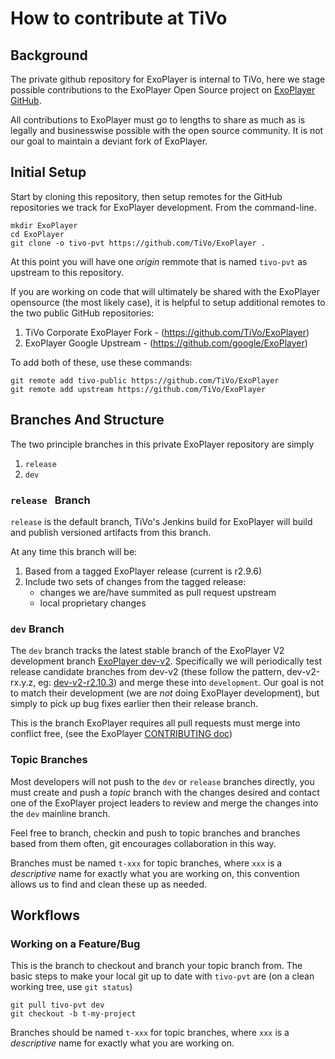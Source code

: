# How to contribute at TiVo #
## Background ##
The private github repository for ExoPlayer is internal to TiVo, here we stage possible contributions to the ExoPlayer Open Source project on [ExoPlayer GitHub](https://github.com/google/ExoPlayer).  

All contributions to ExoPlayer must go to lengths to share as much as is legally and businesswise possible with the open source community. It is not our goal to maintain a deviant fork of ExoPlayer.

## Initial Setup ##
Start by cloning this repository, then setup remotes for the GitHub repositories we track for ExoPlayer development.  From the command-line.

```
mkdir ExoPlayer
cd ExoPlayer
git clone -o tivo-pvt https://github.com/TiVo/ExoPlayer .
```
At this point you will have one *origin* remmote that is named `tivo-pvt` as upstream to this repository.

If you are working on code that will ultimately be shared with the ExoPlayer opensource (the most likely case), it is helpful to setup additional remotes to the two public GitHub repositories:

1. TiVo Corporate ExoPlayer Fork - (https://github.com/TiVo/ExoPlayer)
2. ExoPlayer Google Upstream - (https://github.com/google/ExoPlayer)

To add both of these, use these commands:

```
git remote add tivo-public https://github.com/TiVo/ExoPlayer
git remote add upstream https://github.com/TiVo/ExoPlayer
```

## Branches And Structure ##
The two principle branches in this private ExoPlayer repository are simply 

1. `release`
2. `dev`

### `release ` Branch ###
`release` is the default branch, TiVo's Jenkins build for ExoPlayer will build and publish versioned artifacts from this branch.

At any time this branch will be:

1. Based from a tagged ExoPlayer release (current is r2.9.6)
2. Include two sets of changes from the tagged release:
    - changes we are/have summited as pull request upstream
    - local proprietary changes

### `dev` Branch ###
The `dev` branch tracks the latest stable branch of the ExoPlayer V2 development branch [ExoPlayer dev-v2](https://github.com/google/ExoPlayer/tree/dev-v2).  Specifically we will periodically test release candidate branches from dev-v2 (these follow the pattern, dev-v2-rx.y.z, eg: [dev-v2-r2.10.3](https://github.com/google/ExoPlayer/tree/dev-v2-r2.10.3)) and merge these into `development`.  Our goal is not to match their development (we are *not* doing ExoPlayer development), but simply to pick up bug fixes earlier then their release branch.

This is the branch ExoPlayer requires all pull requests must merge into conflict free, (see the ExoPlayer [CONTRIBUTING doc](https://github.com/google/ExoPlayer/blob/dev-v2/CONTRIBUTING.md))

### Topic Branches ###
Most developers will not push to the `dev` or `release` branches directly, you must create and push a *topic* branch with the changes desired and contact one of the ExoPlayer project leaders to review and merge the changes into the `dev` mainline branch.

Feel free to branch, checkin and push to topic branches and branches based from them often, git encourages collaboration in this way.

Branches must be named `t-xxx` for topic branches, where `xxx` is a *descriptive* name for exactly what you are working on, this convention allows us to find and clean these up as needed.

## Workflows ##
### Working on a Feature/Bug
This is the branch to checkout and branch your topic branch from.  The basic steps to make your local git up to date with `tivo-pvt` are (on a clean working tree, use `git status`)

```
git pull tivo-pvt dev
git checkout -b t-my-project
```

Branches should be named `t-xxx` for topic branches, where `xxx` is a *descriptive* name for exactly what you are working on.


